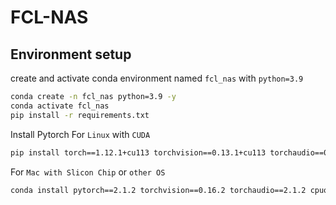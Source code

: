 # FCL-NAS

## Environment setup
create and activate conda environment named ```fcl_nas``` with ```python=3.9```
```sh
conda create -n fcl_nas python=3.9 -y
conda activate fcl_nas
pip install -r requirements.txt
```

Install Pytorch
For ```Linux``` with ```CUDA```
```sh
pip install torch==1.12.1+cu113 torchvision==0.13.1+cu113 torchaudio==0.12.1 --extra-index-url https://download.pytorch.org/whl/cu113
```

For ```Mac with Slicon Chip``` or ```other OS``` 
```sh
conda install pytorch==2.1.2 torchvision==0.16.2 torchaudio==2.1.2 cpuonly -c pytorch
```

